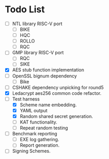 
# Todo List

- [ ] NTL library RISC-V port
  - [ ] BIKE
  - [ ] HQC
  - [ ] ROLLO
  - [ ] RQC
- [ ] GMP library RISC-V port
  - [ ] RQC
  - [ ] SIKE
- [X] AES stub function implementation
- [ ] OpenSSL bignum dependency
  - [ ] Bike
- [ ] CSHAKE dependency unpicking for round5
- [X] Ledacrypt aes256 common code refactor.
- [ ] Test harness
  - [x] Scheme name embedding.
  - [x] YAML output
  - [x] Random shared secret generation.
  - [ ] KAT functionality.
  - [ ] Repeat random testing
- [ ] Benchmark reporting
  - [ ] EXE log gathering.
  - [ ] Report generation.
- [ ] Signing Schemes.
